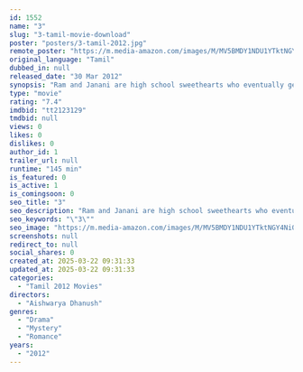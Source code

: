 ```yaml
---
id: 1552
name: "3"
slug: "3-tamil-movie-download"
poster: "posters/3-tamil-2012.jpg"
remote_poster: "https://m.media-amazon.com/images/M/MV5BMDY1NDU1YTktNGY4Ni00NDEzLWE1MzktNjA3NjNlMGMzZWMyXkEyXkFqcGdeQXVyMTEzNzg0Mjkx._V1_SX300.jpg"
original_language: "Tamil"
dubbed_in: null
released_date: "30 Mar 2012"
synopsis: "Ram and Janani are high school sweethearts who eventually get married. However, Janani is mystified when Ram commits suicide all of a sudden and she tries to find out the truth behind his death."
type: "movie"
rating: "7.4"
imdbid: "tt2123129"
tmdbid: null
views: 0
likes: 0
dislikes: 0
author_id: 1
trailer_url: null
runtime: "145 min"
is_featured: 0
is_active: 1
is_comingsoon: 0
seo_title: "3"
seo_description: "Ram and Janani are high school sweethearts who eventually get married. However, Janani is mystified when Ram commits suicide all of a sudden and she tries to find out the truth behind his death."
seo_keywords: "\"3\""
seo_image: "https://m.media-amazon.com/images/M/MV5BMDY1NDU1YTktNGY4Ni00NDEzLWE1MzktNjA3NjNlMGMzZWMyXkEyXkFqcGdeQXVyMTEzNzg0Mjkx._V1_SX300.jpg"
screenshots: null
redirect_to: null
social_shares: 0
created_at: 2025-03-22 09:31:33
updated_at: 2025-03-22 09:31:33
categories:
  - "Tamil 2012 Movies"
directors:
  - "Aishwarya Dhanush"
genres:
  - "Drama"
  - "Mystery"
  - "Romance"
years:
  - "2012"
---
```

